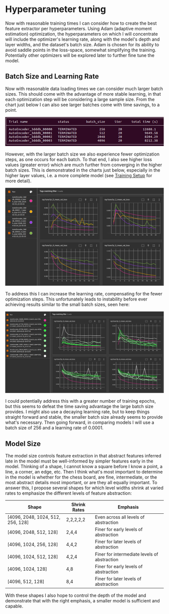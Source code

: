 # Hyperparameter tuning
Now with reasonable training times I can consider how to create the best feature extractor per hyperparameters. Using Adam (adaptive moment estimation) optimization, the hyperparameters on which I will concentrate will include the optimizer's learning rate, along with the model's depth and layer widths, and the dataset's batch size. Adam is chosen for its ability to avoid saddle points in the loss-space, somewhat simplifying the training. Potentially other optimizers will be explored later to further fine tune the model.

## Batch Size and Learning Rate
Now with reasonable data loading times we can consider much larger batch sizes. This should come with the advantage of more stable learning, in that each optimization step will be considering a large sample size. From the chart just below I can also see larger batches come with time savings, to a point.

![batchtiming](images/0301-batchsizetimings.png "Batch Size Timings")

However, with the larger batch size we also experience fewer optimization steps, as one occurs for each batch. To that end, I also see higher loss values (greater error) which are much further from converging in the higher batch sizes. This is demonstrated in the charts just below, especially in the higher layer values, i.e. a more complete model (see [Training Setup](./analysis-0216-TrainingSetup.md) for more detail).

![batchloss](images/0301-batchsizeloss.png "Batch Size Loss")

 To address this I can increase the learning rate, compensating for the fewer optimization steps. This unfortunately leads to instability before ever achieving results similar to the small batch sizes, seen here:

![lrloss](images/0301-learningrateloss.png "Learning Rate Loss")

 I could potentially address this with a greater number of training epochs, but this seems to defeat the time saving advantage the large batch size provides. I might also use a decaying learning rate, but to keep things straight forward and stable, the smaller batch size already seems to provide what's necessary. Then going forward, in comparing models I will use a batch size of 256 and a learning rate of 0.0001.

## Model Size
The model size controls feature extraction in that abstract features inferred late in the model must be well-informed by simpler features early in the model. Thinking of a shape, I cannot know a square before I know a point, a line, a corner, an edge, etc. Then I think what's most important to determine in the model is whether for the chess board, are fine, intermediate, or the most abstract details most important, or are they all equally important. To answer this, I propose several shapes for which level widths shrink at varied rates to emphasize the different levels of feature abstraction:

|Shape|Shrink Rates|Emphasis|
|--|---|----|
|[4096, 2048, 1024, 512, 256, 128]|2,2,2,2,2|Even across all levels of abstraction|
|[4096, 2048, 512, 128]|2,4,4|Finer for early levels of abstraction|
|[4096, 1024, 256, 128]|4,4,2|Finer for later levels of abstraction|
|[4096, 1024, 512, 128]|4,2,4|Finer for intermediate levels of abstraction|
|[4096, 1024, 128]|4,8|Finer for early levels of abstraction|
|[4096, 512, 128]|8,4|Finer for later levels of abstraction|

With these shapes I also hope to control the depth of the model and demonstrate that with the right emphasis, a smaller model is sufficient and capable.